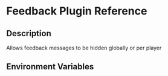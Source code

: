 # Feedback Plugin Reference

## Description

Allows feedback messages to be hidden globally or per player

## Environment Variables
